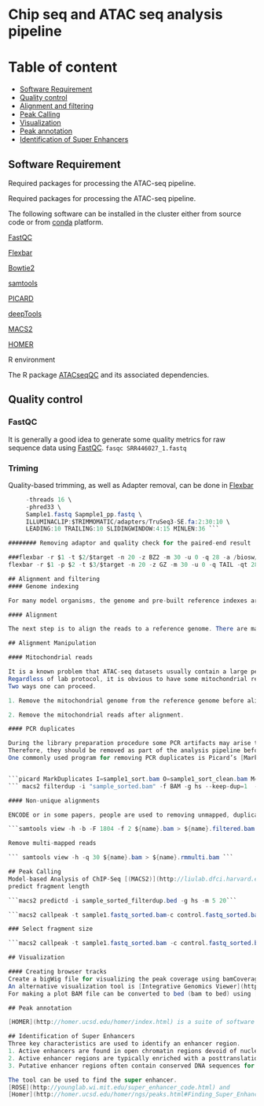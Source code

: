 
# Chip seq and ATAC seq analysis pipeline



# Table of content
* [Software Requirement](#QRequired-packages)
* [Quality control](#Quality-control)
* [Alignment and filtering](#Alignment-filtering )
* [Peak Calling](#Peak-Calling)
* [Visualization](#Visualization)
* [Peak annotation](#peak-annotation)
* [Identification of Super Enhancers](#peak-annotation)


## Software Requirement

Required packages for processing the ATAC-seq pipeline.

Required packages for processing the ATAC-seq pipeline.

The following software can be installed in the cluster either from source code or from [conda](https://conda.io/en/latest/) platform.

[FastQC](https://www.bioinformatics.babraham.ac.uk/projects/fastqc/)

[Flexbar](https://github.com/seqan/flexbar)

[Bowtie2](http://bowtie-bio.sourceforge.net/bowtie2/index.shtml)

[samtools](http://samtools.sourceforge.net/)

[PICARD](https://broadinstitute.github.io/picard)

[deepTools](https://deeptools.readthedocs.io/en/develop/)

[MACS2](https://github.com/taoliu/MACS)

[HOMER](http://homer.ucsd.edu/homer/)

R environment 

The R package [ATACseqQC](https://bioconductor.org/packages/release/bioc/html/ATACseqQC.html) and its associated dependencies.

## Quality control

### FastQC
It is generally a good idea to generate some quality metrics for raw sequence data using [FastQC]( https://www.bioinformatics.babraham.ac.uk/projects/fastqc/).
``` fasqc SRR446027_1.fastq ```
### Triming 
Quality-based trimming, as well as Adapter removal, can be done in [Flexbar](https://github.com/seqan/flexbar/wiki/Manual)

``` java -jar $TRIMMOMATIC/trimmomatic-0.30.jar SE \
     -threads 16 \
     -phred33 \
     Sample1.fastq Sapmple1_pp.fastq \
     ILLUMINACLIP:$TRIMMOMATIC/adapters/TruSeq3-SE.fa:2:30:10 \
     LEADING:10 TRAILING:10 SLIDINGWINDOW:4:15 MINLEN:36 ``` 

######## Removing adaptor and quality check for the paired-end result 

###flexbar -r $1 -t $2/$target -n 20 -z BZ2 -m 30 -u 0 -q 28 -a /biosw/flexbar/Adapter.fa -f sanger
flexbar -r $1 -p $2 -t $3/$target -n 20 -z GZ -m 30 -u 0 -q TAIL -qt 28 -a /biosw/flexbar/Adapter.f -qf sanger -j

## Alignment and filtering
#### Genome indexing

For many model organisms, the genome and pre-built reference indexes are available from [iGenomes](https://support.illumina.com/sequencing/sequencing_software/igenome.html). Bowtie2 indexes can be made directly from [FASTA](ftp://ftp.ensembl.org/pub/release-97/fasta/)genome file using bowtie2-build.

#### Alignment

The next step is to align the reads to a reference genome. There are many programs available to perform the alignment. Two of the most popular are [BWA](http://bio-bwa.sourceforge.net/bwa.shtml) and [Bowtie2](http://bowtie-bio.sourceforge.net/index.shtml). Here focus more on Bowtie2.

## Alignment Manipulation

#### Mitochondrial reads

It is a known problem that ATAC-seq datasets usually contain a large percentage of reads that are derived from mitochondrial DNA.
Regardless of lab protocol, it is obvious to have some mitochondrial reads in the sequence data. Other hands there are no ATAC-seq peaks of interest in the mitochondrial genome. Therefore, we need to remove the mitochondrial genome from further analysis.
Two ways one can proceed.

1. Remove the mitochondrial genome from the reference genome before aligning the reads. In this approach the alignment numbers will look much worse; all of the mitochondrial reads will count as unaligned.

2. Remove the mitochondrial reads after alignment.

#### PCR duplicates

During the library preparation procedure some PCR artifacts may arise that might interfere with the biological signal of interest
Therefore, they should be removed as part of the analysis pipeline before peak calling.
One commonly used program for removing PCR duplicates is Picard’s [MarkDuplicates](https://broadinstitute.github.io/picard/). Removal of PCR duplicates may not necessary in Chip seq data. To understand the flag number and [samtool format](https://www.samformat.info/sam-format-flag) look here.


```picard MarkDuplicates I=sample1_sort.bam O=sample1_sort_clean.bam M=dups.txt REMOVE_DUPLICATES=true```
``` macs2 filterdup -i "sample_sorted.bam" -f BAM -g hs --keep-dup=1  --verbose=3 -o "sample_sorted_filterdup.bed" ```

#### Non-unique alignments

ENCODE or in some papers, people are used to removing unmapped, duplicates, and properly mapped reads (samtoolf flag 1796 or 1804) using samtools

```samtools view -h -b -F 1804 -f 2 ${name}.bam > ${name}.filtered.bam ```

Remove multi-mapped reads

``` samtools view -h -q 30 ${name}.bam > ${name}.rmmulti.bam ```

## Peak Calling
Model-based Analysis of ChIP-Seq [(MACS2)](http://liulab.dfci.harvard.edu/MACS/index.html) is a program for detecting regions of genomic enrichment. Although MACS2 was initially designed for  ChIP-seq, it works nicely on ATAC-seq as well and other genome-wide enrichment assays that have narrow peaks.
predict fragment length

```macs2 predictd -i sample_sorted_filterdup.bed -g hs -m 5 20```

```macs2 callpeak -t sample1.fastq_sorted.bam-c control.fastq_sorted.bam -g hs -f BAM --keep-dup auto --bdg --outdir ~/Desktop/peak_folder```

### Select fragment size

```macs2 callpeak -t sample1.fastq_sorted.bam -c control.fastq_sorted.bam -g hs -f BAM --keep-dup auto --bdg --nomodel --extsize 270 --outdir ~/Desktop/peak_folder ```

## Visualization

#### Creating browser tracks
Create a bigWig file for visualizing the peak coverage using bamCoverage in deepTools.
An alternative visualization tool is [Integrative Genomics Viewer](https://software.broadinstitute.org/software/igv/). The Peak files can be loaded directly (File → Load from File). Viewing BAM files with IGV requires sorted (by coordinate) and indexing using SAMtools.
For making a plot BAM file can be converted to bed (bam to bed) using [bedtools](https://bedtools.readthedocs.io/en/latest/content/tools/bamtobed.html) and load to IGV.  

## Peak annotation

[HOMER](http://homer.ucsd.edu/homer/index.html) is a suite of software designed for motif discovery. It takes a MACS peak file bed format as input and checks for the enrichment of both known sequence motifs and de novo motifs and annotates the peak based on the genome coordinate.

## Identification of Super Enhancers
Three key characteristics are used to identify an enhancer region.
1. Active enhancers are found in open chromatin regions devoid of nucleosomes, which allows for binding of the transcriptional machinery, including RNA polymerase, transcription factors, and co-activators.
2. Active enhancer regions are typically enriched with a posttranslational modification histone mark such as monomethylation at H3 lysine 4 (H3K4me1) and acetylation at H3 lysine 27 (H3K27ac).
3. Putative enhancer regions often contain conserved DNA sequences for binding to specific transcription factors.

The tool can be used to find the super enhancer.
[ROSE](http://younglab.wi.mit.edu/super_enhancer_code.html) and
[Homer](http://homer.ucsd.edu/homer/ngs/peaks.html#Finding_Super_Enhancers)


